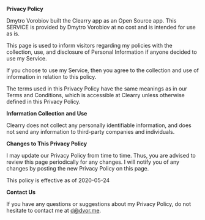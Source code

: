 **Privacy Policy**

Dmytro Vorobiov built the Clearry app as an Open Source app. This SERVICE is provided by Dmytro Vorobiov at no cost and is intended for use as is.

This page is used to inform visitors regarding my policies with the collection, use, and disclosure of Personal Information if anyone decided to use my Service.

If you choose to use my Service, then you agree to the collection and use of information in relation to this policy.

The terms used in this Privacy Policy have the same meanings as in our Terms and Conditions, which is accessible at Clearry unless otherwise defined in this Privacy Policy.

**Information Collection and Use**

Clearry does not collect any personally identifiable information, and does not send any information to third-party companies and individuals.

**Changes to This Privacy Policy**

I may update our Privacy Policy from time to time. Thus, you are advised to review this page periodically for any changes. I will notify you of any changes by posting the new Privacy Policy on this page.

This policy is effective as of 2020-05-24

**Contact Us**

If you have any questions or suggestions about my Privacy Policy, do not hesitate to contact me at d@dvor.me.
